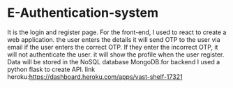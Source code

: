 # E-Authentication-system

It is the login and register page. For the front-end, I
used to react to create a web application. the user
enters the details it will send OTP to the user via email
if the user enters the correct OTP. If they enter the
incorrect OTP, it will not authenticate the user. it will
show the profile when the user register. Data will be
stored in the NoSQL database MongoDB.for backend I
used a python flask to create API.
link heroku:https://dashboard.heroku.com/apps/vast-shelf-17321
